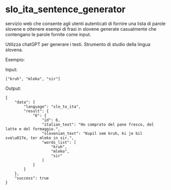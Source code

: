 # slo_ita_sentence_generator
servizio web che consente agli utenti autenticati di fornire una lista di parole slovene e ottenere esempi di frasi in slovene generate casualmente che contengano le parole fornite come input. 

Utilizza chatGPT per generare i testi. Strumento di studio della lingua slovena.

Esempio:

Input: 
```
["kruh", "mleko", "sir"]
```

Output:
```
{
    "data": {
        "language": "slo_to_ita",
        "result": {
            "6": {
                "id": 6,
                "italian_text": "Ho comprato del pane fresco, del latte e del formaggio.",
                "slovenian_text": "Kupil sem kruh, ki je bil sve\u017e, ter mleko in sir.",
                "words_list": [
                    "kruh",
                    "mleko",
                    "sir"
                ]
            }
        }
    },
    "success": true
}
```


